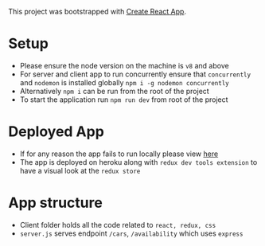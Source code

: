 This project was bootstrapped with [Create React App](https://github.com/facebookincubator/create-react-app).

# Setup
* Please ensure the node version on the machine is `v8` and above
* For server and client app to run concurrently ensure that `concurrently` and `nodemon` 
is installed globally `npm i -g nodemon concurrently`
* Alternatively `npm i` can be run from the root of the project
* To start the application run `npm run dev` from root of the project

# Deployed App
* If for any reason the app fails to run locally please view [here](https://walmart-take-home.herokuapp.com/)
* The app is deployed on heroku along with `redux dev tools extension` to have
a visual look at the `redux store`

# App structure
* Client folder holds all the code related to `react, redux, css`
* `server.js` serves endpoint `/cars`,  `/availability` which uses `express`

